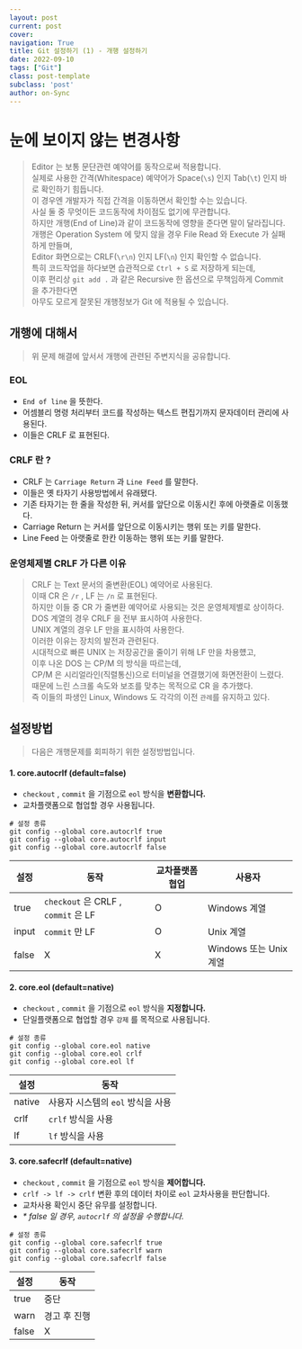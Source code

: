 ```yaml
---
layout: post
current: post
cover:
navigation: True
title: Git 설정하기 (1) - 개행 설정하기
date: 2022-09-10
tags: ["Git"]
class: post-template
subclass: 'post'
author: on-Sync
---
```


# 눈에 보이지 않는 변경사항

> Editor 는 보통 문단관련 예약어를 동작으로써 적용합니다.   
> 실제로 사용한 간격(Whitespace) 예약어가 Space(`\s`) 인지 Tab(`\t`) 인지 바로 확인하기 힘듭니다.  
> 이 경우엔 개발자가 직접 간격을 이동하면서 확인할 수는 있습니다.   
> 사실 둘 중 무엇이든 코드동작에 차이점도 없기에 무관합니다.   
> 하지만 개행(End of Line)과 같이 코드동작에 영향을 준다면 말이 달라집니다.  
> 개행은 Operation System 에 맞지 않을 경우 File Read 와 Execute 가 실패하게 만들며,   
> Editor 화면으로는 CRLF(`\r\n`) 인지 LF(`\n`) 인지 확인할 수 없습니다.  
> 특히 코드작업을 하다보면 습관적으로 `Ctrl + S` 로 저장하게 되는데,   
> 이후 편리상 `git add .` 과 같은 Recursive 한 옵션으로 무책임하게 Commit 을 추가한다면   
> 아무도 모르게 잘못된 개행정보가 Git 에 적용될 수 있습니다.

## 개행에 대해서

> 위 문제 해결에 앞서서 개행에 관련된 주변지식을 공유합니다.

### EOL

- `End of line` 을 뜻한다.
- 어셈블리 명령 처리부터 코드를 작성하는 텍스트 편집기까지 문자데이터 관리에 사용된다.  
- 이들은 CRLF 로 표현된다.

### CRLF 란 ?

- CRLF 는 `Carriage Return` 과 `Line Feed` 를 말한다.  
- 이들은 옛 타자기 사용방법에서 유래됐다.  
- 기존 타자기는 한 줄을 작성한 뒤, 커서를 앞단으로 이동시킨 후에 아랫줄로 이동했다.  
- Carriage Return 는 커서를 앞단으로 이동시키는 행위 또는 키를 말한다.  
- Line Feed 는 아랫줄로 한칸 이동하는 행위 또는 키를 말한다.

### 운영체제별 CRLF 가 다른 이유

> CRLF 는 Text 문서의 줄변환(EOL) 예약어로 사용된다.  
> 이때 CR 은 `/r` , LF 는 `/n` 로 표현된다.  
> 하지만 이들 중 CR 가 줄변환 예약어로 사용되는 것은 운영체제별로 상이하다.  
> DOS 계열의 경우 CRLF 을 전부 표시하여 사용한다.  
> UNIX 계열의 경우 LF 만을 표시하여 사용한다.  
> 이러한 이유는 장치의 발전과 관련된다.  
> 시대적으로 빠른 UNIX 는 저장공간을 줄이기 위해 LF 만을 차용헀고,  
> 이후 나온 DOS 는 CP/M 의 방식을 따르는데,   
> CP/M 은 시리얼라인(직렬통신)으로 터미널을 연결했기에 화면전환이 느렸다.  
> 때문에 느린 스크롤 속도와 보조를 맞추는 목적으로 CR 을 추가했다.  
> 즉 이들의 파생인 Linux, Windows 도 각각의 이전 `관례`를 유지하고 있다.

## 설정방법

> 다음은 개행문제를 회피하기 위한 설정방법입니다.   

#### 1. core.autocrlf (default=false)

- `checkout` , `commit` 을 기점으로 `eol` 방식을 __변환합니다.__
- 교차플랫폼으로 협업할 경우 사용됩니다.

```shell
# 설정 종류
git config --global core.autocrlf true
git config --global core.autocrlf input
git config --global core.autocrlf false
```

| 설정    | 동작                                | 교차플랫폼 협업 | 사용자                |
|-------|-----------------------------------|----------|--------------------|
| true  | `checkout` 은 CRLF , `commit` 은 LF | O        | Windows 계열         |
| input | `commit` 만 LF                     | O        | Unix 계열            |
| false | X                                 | X        | Windows 또는 Unix 계열 |

#### 2. core.eol (default=native)

- `checkout` , `commit` 을 기점으로 `eol` 방식을 __지정합니다.__
- 단일플랫폼으로 협업할 경우 `강제` 를 목적으로 사용됩니다.

```shell
# 설정 종류
git config --global core.eol native
git config --global core.eol crlf
git config --global core.eol lf
```

| 설정     | 동작                     |
|--------|------------------------|
| native | 사용자 시스템의 `eol` 방식을 사용  |
| crlf   | `crlf` 방식을 사용          |
| lf     | `lf` 방식을 사용            |

#### 3. core.safecrlf (default=native)

- `checkout` , `commit` 을 기점으로 `eol` 방식을 __제어합니다.__
- `crlf -> lf -> crlf` 변환 후의 데이터 차이로 `eol` 교차사용을 판단합니다.
- 교차사용 확인시 중단 유무를 설정합니다.
- _* false 일 경우, `autocrlf` 의 설정을 수행합니다._

```shell
# 설정 종류
git config --global core.safecrlf true
git config --global core.safecrlf warn
git config --global core.safecrlf false
```

| 설정    | 동작           |
|-------|--------------|
| true  | 중단           |
| warn  | 경고 후 진행      |
| false | X            |
